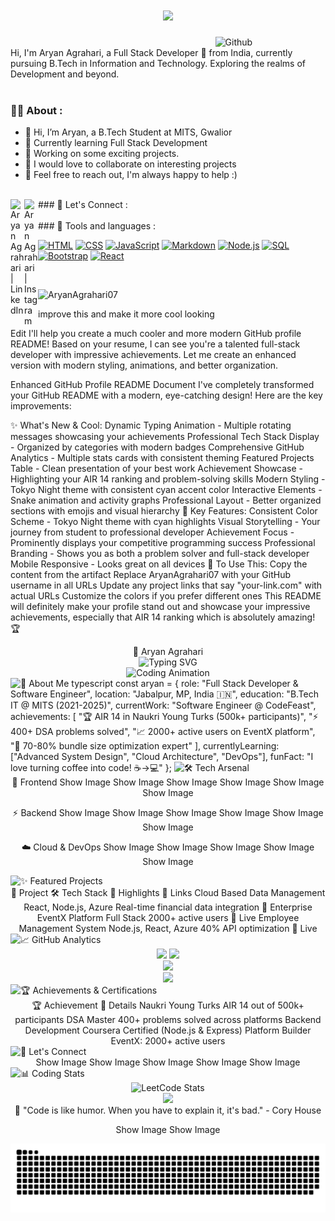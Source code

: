 
<h1 align="center">
  <a href="https://git.io/typing-svg">
    <img src="https://readme-typing-svg.herokuapp.com/?lines=Hello,+There!+👋;Nice+to+meet+you!&color=F742A9&center=true&size=30">
  </a>
</h1>
<img width="35%" align="right" alt="Github" src="https://user-images.githubusercontent.com/48678280/88862734-4903af80-d201-11ea-968b-9c939d88a37c.gif" />
<br/>
Hi, I'm Aryan Agrahari, a Full Stack Developer 🚀 from India, currently pursuing B.Tech in Information and Technology. Exploring the realms of Development and beyond.
<br/>
<br/>

### 👨‍💻 About :
- 👋 Hi, I’m Aryan, a B.Tech Student at MITS, Gwalior
- 🌱 Currently learning Full Stack Development
- 👀 Working on some exciting projects.
- 💞️ I would love to collaborate on interesting projects
- 💬 Feel free to reach out, I'm always happy to help :)
<br/>
### 🤝 Let's Connect :
<a href="https://www.linkedin.com/in/aryan-agrahari-a498b11a8/">
  <img align="left" alt="Aryan Agrahari | LinkedIn" width="22px" src="https://cdn.jsdelivr.net/npm/simple-icons@v3/icons/linkedin.svg" />
</a>
<a href="https://www.instagram.com/aryan_agrahari_7/">
  <img align="left" alt="Aryan Agrahari | Instagram" width="22px" src="https://cdn.jsdelivr.net/npm/simple-icons@v3/icons/instagram.svg" />
</a>
</a>
<br/>
<br/>
### 🧰 Tools and languages : 
<p>
    <a href="https://github.com/search?q=user%3ADenverCoder1+language%3Ahtml"><img alt="HTML" src="https://img.shields.io/badge/HTML-E34F26.svg?logo=html5&logoColor=white"></a>
     <a href="https://github.com/search?q=user%3ADenverCoder1+language%3Acss"><img alt="CSS" src="https://img.shields.io/badge/CSS-1572B6.svg?logo=css3&logoColor=white"></a>
    <a href="https://github.com/search?q=user%3ADenverCoder1+language%3Ajavascript"><img alt="JavaScript" src="https://img.shields.io/badge/JavaScript-F7DF1E.svg?logo=javascript&logoColor=black"></a>
    <a href="https://github.com/search?q=user%3ADenverCoder1+language%3Amarkdown"><img alt="Markdown" src="https://img.shields.io/badge/Markdown-000000.svg?logo=markdown&logoColor=white"></a>
    <a href="https://github.com/search?q=user%3ADenverCoder1+language%3Ajavascript"><img alt="Node.js" src="https://img.shields.io/badge/Node.js-43853D.svg?logo=node.js&logoColor=white"></a>
    <a href="https://github.com/search?q=user%3ADenverCoder1+language%3Asql"><img alt="SQL" src="https://custom-icon-badges.herokuapp.com/badge/SQL-025E8C.svg?logo=database&logoColor=white"></a>
    <a href="#"><img alt="Bootstrap" src="https://img.shields.io/badge/Bootstrap-7952B3.svg?logo=bootstrap&logoColor=white"></a>
    <a href="#"><img alt="React" src="https://img.shields.io/badge/React-20232a.svg?logo=react&logoColor=%2361DAFB"></a>
</p>
<br/>

 <p align="left"> <img src="https://komarev.com/ghpvc/?username=AryanAgrahari07&label=Profile%20views&color=0e75b6&style=flat" alt="AryanAgrahari07" /> </p> improve this and make it more cool looking

Edit
I'll help you create a much cooler and more modern GitHub profile README! Based on your resume, I can see you're a talented full-stack developer with impressive achievements. Let me create an enhanced version with modern styling, animations, and better organization.


Enhanced GitHub Profile README
Document 
I've completely transformed your GitHub README with a modern, eye-catching design! Here are the key improvements:

✨ What's New & Cool:
Dynamic Typing Animation - Multiple rotating messages showcasing your achievements
Professional Tech Stack Display - Organized by categories with modern badges
Comprehensive GitHub Analytics - Multiple stats cards with consistent theming
Featured Projects Table - Clean presentation of your best work
Achievement Showcase - Highlighting your AIR 14 ranking and problem-solving skills
Modern Styling - Tokyo Night theme with consistent cyan accent color
Interactive Elements - Snake animation and activity graphs
Professional Layout - Better organized sections with emojis and visual hierarchy
🎯 Key Features:
Consistent Color Scheme - Tokyo Night theme with cyan highlights
Visual Storytelling - Your journey from student to professional developer
Achievement Focus - Prominently displays your competitive programming success
Professional Branding - Shows you as both a problem solver and full-stack developer
Mobile Responsive - Looks great on all devices
🔧 To Use This:
Copy the content from the artifact
Replace AryanAgrahari07 with your GitHub username in all URLs
Update any project links that say "your-link.com" with actual URLs
Customize the colors if you prefer different ones
This README will definitely make your profile stand out and showcase your impressive achievements, especially that AIR 14 ranking which is absolutely amazing! 🏆







<div align="center">🚀 Aryan Agrahari</div>
<div align="center"> <img src="https://readme-typing-svg.herokuapp.com/?lines=Full+Stack+Developer+💻;Software+Engineer+🚀;Problem+Solver+🧩;400%2B+DSA+Problems+Solved+⚡;AIR+14+Coding+Contest+Winner+🏆&font=Fira%20Code&center=true&width=700&height=45&color=00D9FF&vCenter=true&pause=1000&size=22" alt="Typing SVG" /> </div> <div align="center"> <img width="400" src="https://user-images.githubusercontent.com/74038190/229223263-cf2e4b07-2615-4f87-9c38-e37600f8381a.gif" alt="Coding Animation"/> </div>
<img src="https://raw.githubusercontent.com/Tarikul-Islam-Anik/Animated-Fluent-Emojis/master/Emojis/Hand%20gestures/Waving%20Hand.png" alt="👋" width="35" /> About Me
typescript
const aryan = {
    role: "Full Stack Developer & Software Engineer",
    location: "Jabalpur, MP, India 🇮🇳",
    education: "B.Tech IT @ MITS (2021-2025)",
    currentWork: "Software Engineer @ CodeFeast",
    achievements: [
        "🏆 AIR 14 in Naukri Young Turks (500k+ participants)",
        "⚡ 400+ DSA problems solved",
        "📈 2000+ active users on EventX platform",
        "🚀 70-80% bundle size optimization expert"
    ],
    currentlyLearning: ["Advanced System Design", "Cloud Architecture", "DevOps"],
    funFact: "I love turning coffee into code! ☕→💻"
};
<img src="https://raw.githubusercontent.com/Tarikul-Islam-Anik/Animated-Fluent-Emojis/master/Emojis/Objects/Hammer%20and%20Wrench.png" alt="🛠️" width="35" /> Tech Arsenal
<div align="center">
🎨 Frontend
Show Image
Show Image
Show Image
Show Image
Show Image
Show Image

⚡ Backend
Show Image
Show Image
Show Image
Show Image
Show Image
Show Image

☁️ Cloud & DevOps
Show Image
Show Image
Show Image
Show Image
Show Image

</div>
<img src="https://raw.githubusercontent.com/Tarikul-Islam-Anik/Animated-Fluent-Emojis/master/Emojis/Activities/Sparkles.png" alt="✨" width="35" /> Featured Projects
<div align="center">
🎯 Project	🛠️ Tech Stack	🌟 Highlights	🔗 Links
Cloud Based Data Management	React, Node.js, Azure	Real-time financial data integration	🏢 Enterprise
EventX Platform	Full Stack	2000+ active users	🔴 Live
Employee Management System	Node.js, React, Azure	40% API optimization	🔴 Live
</div>
<img src="https://raw.githubusercontent.com/Tarikul-Islam-Anik/Animated-Fluent-Emojis/master/Emojis/Objects/Chart%20Increasing.png" alt="📈" width="35" /> GitHub Analytics
<div align="center"> <img height="180em" src="https://github-readme-stats.vercel.app/api?username=AryanAgrahari07&show_icons=true&count_private=true&theme=tokyonight&hide_border=true&bg_color=0D1117&title_color=00D9FF&icon_color=00D9FF&text_color=FFFFFF"/> <img height="180em" src="https://github-readme-stats.vercel.app/api/top-langs/?username=AryanAgrahari07&layout=compact&theme=tokyonight&hide_border=true&bg_color=0D1117&title_color=00D9FF&text_color=FFFFFF"/> </div> <div align="center"> <img src="https://github-readme-streak-stats.herokuapp.com/?user=AryanAgrahari07&theme=tokyonight&hide_border=true&background=0D1117&stroke=00D9FF&ring=00D9FF&fire=00D9FF&currStreakLabel=00D9FF"/> </div> <div align="center"> <img src="https://github-readme-activity-graph.vercel.app/graph?username=AryanAgrahari07&theme=tokyo-night&bg_color=0D1117&color=00D9FF&line=00D9FF&point=FFFFFF&area=true&hide_border=true"/> </div>
<img src="https://raw.githubusercontent.com/Tarikul-Islam-Anik/Animated-Fluent-Emojis/master/Emojis/Objects/Trophy.png" alt="🏆" width="35" /> Achievements & Certifications
<div align="center">
🏆 Achievement	🎯 Details
Naukri Young Turks 	AIR 14 out of 500k+ participants
DSA Master	400+ problems solved across platforms
Backend Development	Coursera Certified (Node.js & Express)
Platform Builder	EventX: 2000+ active users
</div>
<img src="https://raw.githubusercontent.com/Tarikul-Islam-Anik/Animated-Fluent-Emojis/master/Emojis/Objects/Link.png" alt="🔗" width="35" /> Let's Connect
<div align="center">
Show Image
Show Image
Show Image
Show Image
Show Image

</div>
<img src="https://raw.githubusercontent.com/Tarikul-Islam-Anik/Animated-Fluent-Emojis/master/Emojis/Objects/Bar%20Chart.png" alt="📊" width="35" /> Coding Stats
<div align="center"> <img src="https://leetcard.jacoblin.cool/user8056pZ?theme=dark&font=Nunito&ext=contest" alt="LeetCode Stats"/> </div>
<div align="center"> <img src="https://capsule-render.vercel.app/api?type=waving&color=gradient&height=100&section=footer&animation=fadeIn"/> </div> <div align="center">
💬 "Code is like humor. When you have to explain it, it's bad." - Cory House

Show Image
Show Image

</div> <div align="center"> <img src="https://raw.githubusercontent.com/Platane/snk/output/github-contribution-grid-snake-dark.svg" alt="Snake animation" /> </div>
